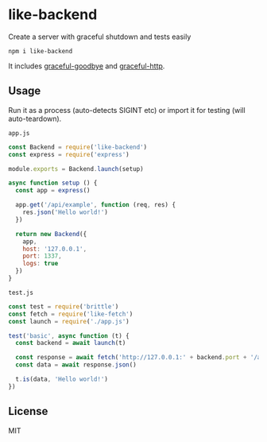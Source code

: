 # like-backend

Create a server with graceful shutdown and tests easily

```
npm i like-backend
```

It includes [graceful-goodbye](https://github.com/mafintosh/graceful-goodbye) and [graceful-http](https://github.com/LuKks/graceful-http).

## Usage

Run it as a process (auto-detects SIGINT etc) or import it for testing (will auto-teardown).

`app.js`

```js
const Backend = require('like-backend')
const express = require('express')

module.exports = Backend.launch(setup)

async function setup () {
  const app = express()

  app.get('/api/example', function (req, res) {
    res.json('Hello world!')
  })

  return new Backend({
    app,
    host: '127.0.0.1',
    port: 1337,
    logs: true
  })
}
```

`test.js`

```js
const test = require('brittle')
const fetch = require('like-fetch')
const launch = require('./app.js')

test('basic', async function (t) {
  const backend = await launch(t)

  const response = await fetch('http://127.0.0.1:' + backend.port + '/api/example')
  const data = await response.json()

  t.is(data, 'Hello world!')
})
```

## License

MIT
